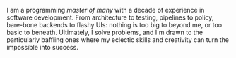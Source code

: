I am a programming *master of many* with a decade of experience in software development. From architecture to testing,
pipelines to policy, bare-bone backends to flashy UIs: nothing is too big to beyond me, or too basic to beneath.
Ultimately, I solve problems, and I'm drawn to the particularly baffling ones where my eclectic skills and creativity
can turn the impossible into success.
